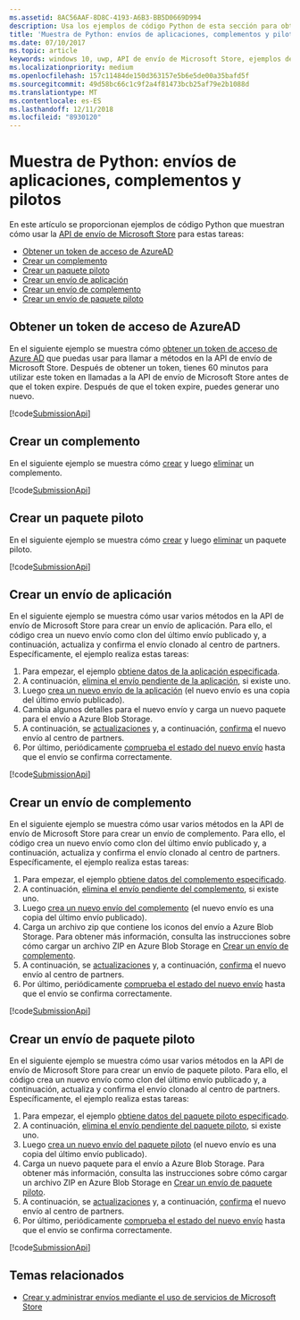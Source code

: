 ```yaml
---
ms.assetid: 8AC56AAF-8D8C-4193-A6B3-BB5D0669D994
description: Usa los ejemplos de código Python de esta sección para obtener más información sobre cómo usar la API de envío de Microsoft Store.
title: 'Muestra de Python: envíos de aplicaciones, complementos y pilotos'
ms.date: 07/10/2017
ms.topic: article
keywords: windows 10, uwp, API de envío de Microsoft Store, ejemplos de código, python
ms.localizationpriority: medium
ms.openlocfilehash: 157c11484de150d363157e5b6e5de00a35bafd5f
ms.sourcegitcommit: 49d58bc66c1c9f2a4f81473bcb25af79e2b1088d
ms.translationtype: MT
ms.contentlocale: es-ES
ms.lasthandoff: 12/11/2018
ms.locfileid: "8930120"
---
```

# <a name="python-sample-submissions-for-apps-add-ons-and-flights"></a>Muestra de Python: envíos de aplicaciones, complementos y pilotos

En este artículo se proporcionan ejemplos de código Python que muestran cómo usar la [API de envío de Microsoft Store](create-and-manage-submissions-using-windows-store-services.md) para estas tareas:

* [Obtener un token de acceso de AzureAD](#token)
* [Crear un complemento](#create-add-on)
* [Crear un paquete piloto](#create-package-flight)
* [Crear un envío de aplicación](#create-app-submission)
* [Crear un envío de complemento](#create-add-on-submission)
* [Crear un envío de paquete piloto](#create-flight-submission)

<span id="token" />

## <a name="obtain-an-azure-ad-access-token"></a>Obtener un token de acceso de AzureAD

En el siguiente ejemplo se muestra cómo [obtener un token de acceso de Azure AD](create-and-manage-submissions-using-windows-store-services.md#obtain-an-azure-ad-access-token) que puedas usar para llamar a métodos en la API de envío de Microsoft Store. Después de obtener un token, tienes 60 minutos para utilizar este token en llamadas a la API de envío de Microsoft Store antes de que el token expire. Después de que el token expire, puedes generar uno nuevo.

[!code[SubmissionApi](./code/StoreServicesExamples_Submission/python/Examples.py#L1-L20)]

<span id="create-add-on" />

## <a name="create-an-add-on"></a>Crear un complemento

En el siguiente ejemplo se muestra cómo [crear](create-an-add-on.md) y luego [eliminar](delete-an-add-on.md) un complemento.

[!code[SubmissionApi](./code/StoreServicesExamples_Submission/python/Examples.py#L26-L52)]

<span id="create-package-flight" />

## <a name="create-a-package-flight"></a>Crear un paquete piloto

En el siguiente ejemplo se muestra cómo [crear](create-a-flight.md) y luego [eliminar](delete-a-flight.md) un paquete piloto.

[!code[SubmissionApi](./code/StoreServicesExamples_Submission/python/Examples.py#L58-L87)]

<span id="create-app-submission" />

## <a name="create-an-app-submission"></a>Crear un envío de aplicación

En el siguiente ejemplo se muestra cómo usar varios métodos en la API de envío de Microsoft Store para crear un envío de aplicación. Para ello, el código crea un nuevo envío como clon del último envío publicado y, a continuación, actualiza y confirma el envío clonado al centro de partners. Específicamente, el ejemplo realiza estas tareas:

1. Para empezar, el ejemplo [obtiene datos de la aplicación especificada](get-an-app.md).
2. A continuación, [elimina el envío pendiente de la aplicación](delete-an-app-submission.md), si existe uno.
3. Luego [crea un nuevo envío de la aplicación](create-an-app-submission.md) (el nuevo envío es una copia del último envío publicado).
4. Cambia algunos detalles para el nuevo envío y carga un nuevo paquete para el envío a Azure Blob Storage.
5. A continuación, se [actualizaciones](update-an-app-submission.md) y, a continuación, [confirma](commit-an-app-submission.md) el nuevo envío al centro de partners.
6. Por último, periódicamente [comprueba el estado del nuevo envío](get-status-for-an-app-submission.md) hasta que el envío se confirma correctamente.

[!code[SubmissionApi](./code/StoreServicesExamples_Submission/python/Examples.py#L93-L166)]

<span id="create-add-on-submission" />

## <a name="create-an-add-on-submission"></a>Crear un envío de complemento

En el siguiente ejemplo se muestra cómo usar varios métodos en la API de envío de Microsoft Store para crear un envío de complemento. Para ello, el código crea un nuevo envío como clon del último envío publicado y, a continuación, actualiza y confirma el envío clonado al centro de partners. Específicamente, el ejemplo realiza estas tareas:

1. Para empezar, el ejemplo [obtiene datos del complemento especificado](get-an-add-on.md).
2. A continuación, [elimina el envío pendiente del complemento](delete-an-add-on-submission.md), si existe uno.
3. Luego [crea un nuevo envío del complemento](create-an-add-on-submission.md) (el nuevo envío es una copia del último envío publicado).
4. Carga un archivo zip que contiene los iconos del envío a Azure Blob Storage. Para obtener más información, consulta las instrucciones sobre cómo cargar un archivo ZIP en Azure Blob Storage en [Crear un envío de complemento](manage-add-on-submissions.md#create-an-add-on-submission).
5. A continuación, se [actualizaciones](update-an-add-on-submission.md) y, a continuación, [confirma](commit-an-add-on-submission.md) el nuevo envío al centro de partners.
6. Por último, periódicamente [comprueba el estado del nuevo envío](get-status-for-an-add-on-submission.md) hasta que el envío se confirma correctamente.

[!code[SubmissionApi](./code/StoreServicesExamples_Submission/python/Examples.py#L172-L245)]

<span id="create-flight-submission" />

## <a name="create-a-package-flight-submission"></a>Crear un envío de paquete piloto

En el siguiente ejemplo se muestra cómo usar varios métodos en la API de envío de Microsoft Store para crear un envío de paquete piloto. Para ello, el código crea un nuevo envío como clon del último envío publicado y, a continuación, actualiza y confirma el envío clonado al centro de partners. Específicamente, el ejemplo realiza estas tareas:

1. Para empezar, el ejemplo [obtiene datos del paquete piloto especificado](get-a-flight.md).
2. A continuación, [elimina el envío pendiente del paquete piloto](delete-a-flight-submission.md), si existe uno.
3. Luego [crea un nuevo envío del paquete piloto](create-a-flight-submission.md) (el nuevo envío es una copia del último envío publicado).
4. Carga un nuevo paquete para el envío a Azure Blob Storage. Para obtener más información, consulta las instrucciones sobre cómo cargar un archivo ZIP en Azure Blob Storage en [Crear un envío de paquete piloto](manage-flight-submissions.md#create-a-package-flight-submission).
5. A continuación, se [actualizaciones](update-a-flight-submission.md) y, a continuación, [confirma](commit-a-flight-submission.md) el nuevo envío al centro de partners.
6. Por último, periódicamente [comprueba el estado del nuevo envío](get-status-for-a-flight-submission.md) hasta que el envío se confirma correctamente.

[!code[SubmissionApi](./code/StoreServicesExamples_Submission/python/Examples.py#L251-L325)]

## <a name="related-topics"></a>Temas relacionados

* [Crear y administrar envíos mediante el uso de servicios de Microsoft Store](create-and-manage-submissions-using-windows-store-services.md)
